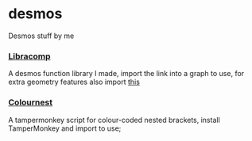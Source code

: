 # desmos
Desmos stuff by me

### [Libracomp](https://www.desmos.com/calculator/8hhrsmissy)
A desmos function library I made, import the link into a graph to use, for extra geometry features also import [this](https://www.desmos.com/geometry/pd5rdzvedu)

### [Colournest](https://raw.githubusercontent.com/SlyceDF/desmos/main/colournest.js)
A tampermonkey script for colour-coded nested brackets, install TamperMonkey and import to use;
